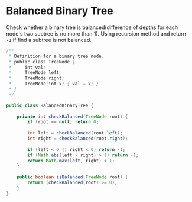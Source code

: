 # Balanced Binary Tree

Check whether a binary tree is balanced(difference of depths for each node's two subtree is no more than 1).
Using recursion method and return `-1` if find a subtree is not balanced.

```java
/**
 * Definition for a binary tree node.
 * public class TreeNode {
 *     int val;
 *     TreeNode left;
 *     TreeNode right;
 *     TreeNode(int x) { val = x; }
 * }
 */

public class BalancedBinaryTree {
    
    private int checkBalanced(TreeNode root) {
        if (root == null) return 0;
        
        int left = checkBalanced(root.left);
        int right = checkBalanced(root.right);
        
        if (left < 0 || right < 0) return -1;
        if (Math.abs(left - right) > 1) return -1;
        return Math.max(left, right) + 1;
    }
    
    public boolean isBalanced(TreeNode root) {
        return (checkBalanced(root) >= 0);
    }
}
```
